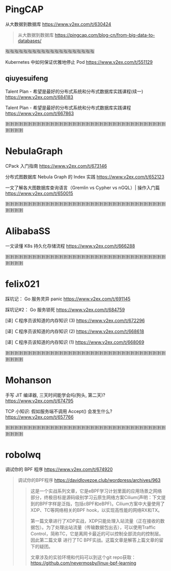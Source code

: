 
# PingCAP

从大数据到数据库 https://www.v2ex.com/t/630424
> 从大数据到数据库 https://pingcap.com/blog-cn/from-big-data-to-databases/

:u6307::u6307::u6307::u6307::u6307::u6307::u6307::u6307::u6307::u6307::u6307::u6307::u6307::u6307::u6307::u6307::u6307::u6307::u6307::u6307:

Kubernetes 中如何保证优雅地停止 Pod https://www.v2ex.com/t/551129

## qiuyesuifeng

Talent Plan - 希望是最好的分布式系统和分布式数据库实践课程(续一) https://www.v2ex.com/t/684183

Talent Plan - 希望是最好的分布式系统和分布式数据库实践课程 https://www.v2ex.com/t/667863

:u5272::u5272::u5272::u5272::u5272::u5272::u5272::u5272::u5272::u5272::u5272::u5272::u5272::u5272::u5272::u5272::u5272::u5272::u5272::u5272::u5272::u5272::u5272::u5272::u5272::u5272::u5272::u5272::u5272::u5272::u5272::u5272::u5272::u5272::u5272::u5272::u5272::u5272::u5272::u5272:

# NebulaGraph

CPack 入门指南 https://www.v2ex.com/t/673146

分布式图数据库 Nebula Graph 的 Index 实践 https://www.v2ex.com/t/652123

一文了解各大图数据库查询语言（Gremlin vs Cypher vs nGQL）| 操作入门篇 https://www.v2ex.com/t/650015

:u5272::u5272::u5272::u5272::u5272::u5272::u5272::u5272::u5272::u5272::u5272::u5272::u5272::u5272::u5272::u5272::u5272::u5272::u5272::u5272::u5272::u5272::u5272::u5272::u5272::u5272::u5272::u5272::u5272::u5272::u5272::u5272::u5272::u5272::u5272::u5272::u5272::u5272::u5272::u5272:

# AlibabaSS

一文读懂 K8s 持久化存储流程 https://www.v2ex.com/t/666288

:u5272::u5272::u5272::u5272::u5272::u5272::u5272::u5272::u5272::u5272::u5272::u5272::u5272::u5272::u5272::u5272::u5272::u5272::u5272::u5272::u5272::u5272::u5272::u5272::u5272::u5272::u5272::u5272::u5272::u5272::u5272::u5272::u5272::u5272::u5272::u5272::u5272::u5272::u5272::u5272:

# felix021

踩坑记： Go 服务灵异 panic https://www.v2ex.com/t/691145

踩坑记#2： Go 服务锁死 https://www.v2ex.com/t/684759

[译] Ｃ程序员该知道的内存知识 (3) https://www.v2ex.com/t/672296

[译] Ｃ程序员该知道的内存知识 (2) https://www.v2ex.com/t/668618

[译] Ｃ程序员该知道的内存知识 (1) https://www.v2ex.com/t/668069

:u5272::u5272::u5272::u5272::u5272::u5272::u5272::u5272::u5272::u5272::u5272::u5272::u5272::u5272::u5272::u5272::u5272::u5272::u5272::u5272::u5272::u5272::u5272::u5272::u5272::u5272::u5272::u5272::u5272::u5272::u5272::u5272::u5272::u5272::u5272::u5272::u5272::u5272::u5272::u5272:

# Mohanson

手写 JIT 编译器, 三天时间能学会吗(狗头, 第二天)? https://www.v2ex.com/t/674795

TCP 小知识: 假如服务端不调用 Accept() 会发生什么? https://www.v2ex.com/t/657766

:u5272::u5272::u5272::u5272::u5272::u5272::u5272::u5272::u5272::u5272::u5272::u5272::u5272::u5272::u5272::u5272::u5272::u5272::u5272::u5272::u5272::u5272::u5272::u5272::u5272::u5272::u5272::u5272::u5272::u5272::u5272::u5272::u5272::u5272::u5272::u5272::u5272::u5272::u5272::u5272:

# robolwq

调试你的 BPF 程序 https://www.v2ex.com/t/674920
> 调试你的BPF程序 https://davidlovezoe.club/wordpress/archives/963
>> 这是一个实战系列文章，它是eBPF学习计划里面的应用场景之网络部分，终极目标是源码级别学习云原生网络方案Cilium(声明：下文提到的BPF字样是泛指，包括cBPF和eBPF)。Cilium方案中大量使用了XDP、TC等网络相关的BPF hook，以实现高性能的网络RX和TX。
>>
>> 第一篇文章进行了XDP实战，XDP只能处理入站流量（正在接收的数据包）。为了处理出站流量（传输数据包出去），可以使用Traffic Control，简称TC，它是离网卡最近的可以控制全部流向的控制层。因此第二篇文章 进行了TC BPF实战。这篇文章是解答上篇文章的留下的疑团。
>>
>> 文章涉及的实验环境和代码可以到这个git repo获取：https://github.com/nevermosby/linux-bpf-learning 
